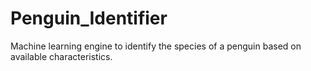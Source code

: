 # Penguin_Identifier
Machine learning engine to identify the species of a penguin based on available characteristics.
